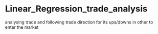 # Linear_Regression_trade_analysis
analysing trade and following trade direction for its ups/downs in other to enter the market

